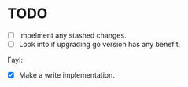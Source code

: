 # TODO
- [ ] Impelment any stashed changes.
- [ ] Look into if upgrading go version has any benefit.

Fayl:
- [x] Make a write implementation.